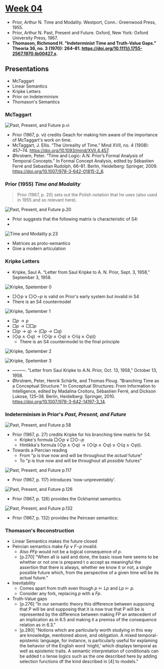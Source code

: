 # [Week 04](https://github.com/benbrastmckie/ModalHistory/tree/master?tab=readme-ov-file#week-04-prior-and-thomason-mar-3)

- Prior, Arthur N. Time and Modality. Westport, Conn.: Greenwood Press, 1955.
- Prior, Arthur N. Past, Present and Future. Oxford, New York: Oxford University Press, 1967.
- **Thomason, Richmond H. “Indeterminist Time and Truth-Value Gaps.” Theoria 36, no. 3 (1970): 264–81. https://doi.org/10.1111/j.1755-2567.1970.tb00427.x.**

## Presentations

- McTaggart
- Linear Semantics
- Kripke Letters
- Prior on Indeterminism
- Thomason's Semantics

### McTaggart

![Past, Present, and Future p.vi](assets/Prior_vi.png)

- Prior (1967, p. vi) credits Geach for making him aware of the importance of McTaggart's work on time.
- McTaggart, J. Ellis. “The Unreality of Time.” Mind XVII, no. 4 (1908): 457–74. https://doi.org/10.1093/mind/XVII.4.457.
- Øhrstrøm, Peter. “Time and Logic: A.N. Prior’s Formal Analysis of Temporal Concepts.” In Formal Concept Analysis, edited by Sébastien Ferré and Sebastian Rudolph, 66–81. Berlin, Heidelberg: Springer, 2009. https://doi.org/10.1007/978-3-642-01815-2_6.

### Prior (1955) _Time and Modality_ 

> Prior (1967, p. 20) sets out the Polish notation that he uses (also used in 1955 and so relevant here).

![Past, Present, and Future p.20](assets/Prior_20.png)

- Prior suggests that the following matrix is characteristic of S4:
-
![Time and Modality p.23](assets/Prior_TM_23.png)

- Matrices as proto-semantics
- Give a modern articulation

### Kripke Letters

- Kripke, Saul A. “Letter from Saul Kripke to A. N. Prior, Sept. 3, 1958,” September 3, 1958.

![Kripke, Spetember 0](assets/Kripke_Sept0.png)

- $\Box\Diamond p \vee \Box\Diamond\neg p$ is valid on Prior's early system but invalid in S4
- There is an S4 countermodel

![Kripke, Spetember 1](assets/Kripke_Sept1.png)

- $\Box p \rightarrow p$
- $\Box p \rightarrow \Box\Box p$
- $\Box(p \rightarrow q) \rightarrow (\Box p \rightarrow \Box q)$
- $(\Diamond p \wedge \Diamond q) \rightarrow (\Diamond(p \wedge \Diamond q) \vee \Diamond(q \wedge \Diamond p))$
  - There is an S4 countermodel to the final principle

![Kripke, Spetember 2](assets/Kripke_Sept2.png)

![Kripke, Spetember 3](assets/Kripke_Sept3.png)

- ———. “Letter from Saul Kripke to A.N. Prior, Oct. 13, 1958,” October 13, 1958.
- Øhrstrøm, Peter, Henrik Schärfe, and Thomas Ploug. “Branching Time as a Conceptual Structure.” In Conceptual Structures: From Information to Intelligence, edited by Madalina Croitoru, Sébastien Ferré, and Dickson Lukose, 125–38. Berlin, Heidelberg: Springer, 2010. https://doi.org/10.1007/978-3-642-14197-3_14.

### Indeterminism in Prior's _Past, Present, and Future_

![Past, Present, and Future p.58](assets/Prior_58.png)

- Prior (1967, p. 27) credits Kripke for his branching time matrix for S4.
  - Kripke's formula $\Box\Diamond p \vee \Box\Diamond\neg p$
  - Hintikka's formula $(\Diamond p \wedge \Diamond q) \rightarrow (\Diamond(p \wedge \Diamond q) \vee \Diamond(q \wedge \Diamond p))$.
- Towards a Piercian reading
  - From "p is true now and will be throughout the _actual_ future"
  - To "p is true now and will be throughout all _possible_ futures"

![Past, Present, and Future p.117](assets/Prior_117.png)

- Prior (1967, p. 117) introduces 'now-unpreventably'.

![Past, Present, and Future p.126](assets/Prior_126.png)

- Prior (1967, p. 126) provides the Ockhamist semantics.

![Past, Present, and Future p.132](assets/Prior_132.png)

- Prior (1967, p. 132) provides the Peircean semantics:

### Thomason's Reconstruction

- Linear Semantics makes the future closed
- Peircian semantics make $Fp \vee F\neg p$ invalid.
  - Also $PFp$ would not be a logical consequence of $p$.
  - [p.270] "When all is said and done, the basic issue here seems to be whether or not one is prepared t o accept as meaningful the assertion that there is always, whether we know it or not, a single possible future which, from the perspective of a given time will be its actual future."
- Inevitability
  - Comes apart from truth even though $p \vDash Lp$ and $Lp \vDash p$.
  - Consider any fork, replacing $p$ with a $Fp$.
- Truth-Value gaps
  - [p.276] "In our semantic theory this difference between supposing that P will be and supposing that it is now true that P will be is represented by the difference between making FP an antecedent of an implication as in 6.5 and making it a premiss of the consequence relation as in 6.3."
  - [p.280] "Notions which are particularly worth studying in this way are knowledge, mentioned above, and obligation. A mixed temporal-epistemic language, for instance, is particularly useful for explaining the behavior of the English word ‘might,’ which displays temporal as well as epistemic traits. A semantic interpretation of conditionals can be added t o tense logics such as the one described here by adding selection functions df the kind described in [4] to models."


<!-- - See the [Logic Notes](https://github.com/benbrastmckie/LogicNotes/blob/main/LogicNotesCurrent.pdf) to follow along. -->

